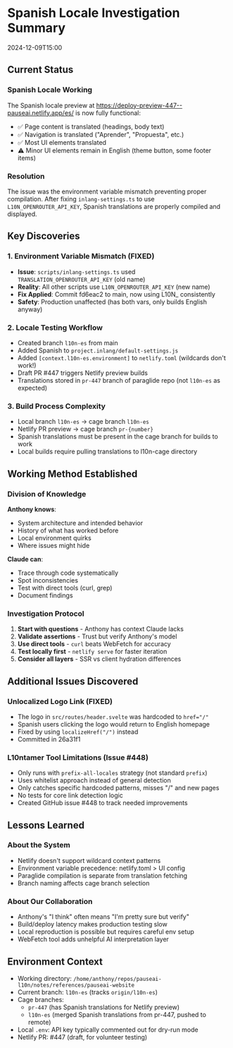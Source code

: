 # Spanish Locale Investigation Summary
2024-12-09T15:00

## Current Status

### Spanish Locale Working
The Spanish locale preview at https://deploy-preview-447--pauseai.netlify.app/es/ is now fully functional:
- ✅ Page content is translated (headings, body text)
- ✅ Navigation is translated ("Aprender", "Propuesta", etc.)
- ✅ Most UI elements translated
- ⚠️ Minor UI elements remain in English (theme button, some footer items)

### Resolution
The issue was the environment variable mismatch preventing proper compilation. After fixing `inlang-settings.ts` to use `L10N_OPENROUTER_API_KEY`, Spanish translations are properly compiled and displayed.

## Key Discoveries

### 1. Environment Variable Mismatch (FIXED)
- **Issue**: `scripts/inlang-settings.ts` used `TRANSLATION_OPENROUTER_API_KEY` (old name)
- **Reality**: All other scripts use `L10N_OPENROUTER_API_KEY` (new name)
- **Fix Applied**: Commit fd6eac2 to main, now using L10N_ consistently
- **Safety**: Production unaffected (has both vars, only builds English anyway)

### 2. Locale Testing Workflow
- Created branch `l10n-es` from main
- Added Spanish to `project.inlang/default-settings.js`
- Added `[context.l10n-es.environment]` to `netlify.toml` (wildcards don't work!)
- Draft PR #447 triggers Netlify preview builds
- Translations stored in `pr-447` branch of paraglide repo (not `l10n-es` as expected)

### 3. Build Process Complexity
- Local branch `l10n-es` → cage branch `l10n-es`
- Netlify PR preview → cage branch `pr-{number}`
- Spanish translations must be present in the cage branch for builds to work
- Local builds require pulling translations to l10n-cage directory

## Working Method Established

### Division of Knowledge
**Anthony knows**:
- System architecture and intended behavior
- History of what has worked before
- Local environment quirks
- Where issues might hide

**Claude can**:
- Trace through code systematically
- Spot inconsistencies
- Test with direct tools (curl, grep)
- Document findings

### Investigation Protocol
1. **Start with questions** - Anthony has context Claude lacks
2. **Validate assertions** - Trust but verify Anthony's model
3. **Use direct tools** - `curl` beats WebFetch for accuracy
4. **Test locally first** - `netlify serve` for faster iteration
5. **Consider all layers** - SSR vs client hydration differences

## Additional Issues Discovered

### Unlocalized Logo Link (FIXED)
- The logo in `src/routes/header.svelte` was hardcoded to `href="/"`
- Spanish users clicking the logo would return to English homepage
- Fixed by using `localizeHref("/")` instead
- Committed in 26a31f1

### L10ntamer Tool Limitations (Issue #448)
- Only runs with `prefix-all-locales` strategy (not standard `prefix`)
- Uses whitelist approach instead of general detection
- Only catches specific hardcoded patterns, misses "/" and new pages
- No tests for core link detection logic
- Created GitHub issue #448 to track needed improvements

## Lessons Learned

### About the System
- Netlify doesn't support wildcard context patterns
- Environment variable precedence: netlify.toml > UI config
- Paraglide compilation is separate from translation fetching
- Branch naming affects cage branch selection

### About Our Collaboration
- Anthony's "I think" often means "I'm pretty sure but verify"
- Build/deploy latency makes production testing slow
- Local reproduction is possible but requires careful env setup
- WebFetch tool adds unhelpful AI interpretation layer

## Environment Context
- Working directory: `/home/anthony/repos/pauseai-l10n/notes/references/pauseai-website`
- Current branch: `l10n-es` (tracks `origin/l10n-es`)
- Cage branches: 
  - `pr-447` (has Spanish translations for Netlify preview)
  - `l10n-es` (merged Spanish translations from pr-447, pushed to remote)
- Local `.env`: API key typically commented out for dry-run mode
- Netlify PR: #447 (draft, for volunteer testing)